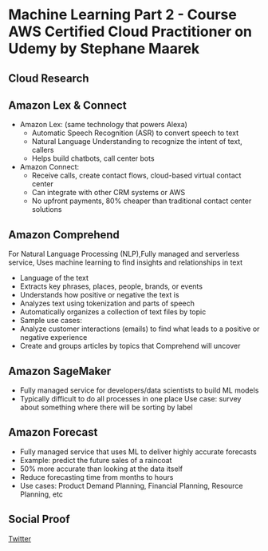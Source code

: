 # Machine Learning Part 2 - Course AWS Certified Cloud Practitioner on Udemy by Stephane Maarek

## Cloud Research
## Amazon Lex & Connect
- Amazon Lex: (same technology that powers Alexa)
	- Automatic Speech Recognition (ASR) to convert speech to text
	- Natural Language Understanding to recognize the intent of text, callers
	- Helps build chatbots, call center bots
- Amazon Connect:
	- Receive calls, create contact flows, cloud-based virtual contact center
	- Can integrate with other CRM systems or AWS
	- No upfront payments, 80% cheaper than traditional contact center solutions

## Amazon Comprehend
For Natural Language Processing (NLP),Fully managed and serverless service, Uses machine learning to find insights and relationships in text
- Language of the text
- Extracts key phrases, places, people, brands, or events
- Understands how positive or negative the text is
- Analyzes text using tokenization and parts of speech
- Automatically organizes a collection of text files by topic
- Sample use cases:
- Analyze customer interactions (emails) to find what leads to a positive or negative experience
- Create and groups articles by topics that Comprehend will uncover

## Amazon SageMaker
- Fully managed service for developers/data scientists to build ML models
- Typically difficult to do all processes in one place
Use case: survey about something where there will be sorting by label

## Amazon Forecast
- Fully managed service that uses ML to deliver highly accurate forecasts
- Example: predict the future sales of a raincoat
- 50% more accurate than looking at the data itself
- Reduce forecasting time from months to hours
- Use cases: Product Demand Planning, Financial Planning, Resource Planning, etc

## Social Proof

[Twitter](https://twitter.com/silvyameliaa_/status/1633338547779559424)
